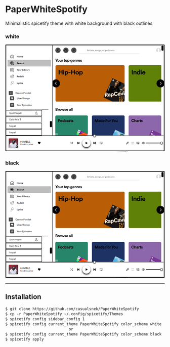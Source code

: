 # PaperWhiteSpotify
 Minimalistic spicetify theme with white background with black outlines

### white
![White Screenshot](image-light.png)

### black
![Black Screenshot](image-light.png)

---

## Installation
```
$ git clone https://github.com/casualsnek/PaperWhiteSpotify
$ cp -r PaperWhiteSpotify ~/.config/spicetify/Themes
$ spicetify config sidebar_config 1
$ spicetify config current_theme PaperWhiteSpotify color_scheme white
							or
$ spicetify config current_theme PaperWhiteSpotify color_scheme black
$ spicetify apply
```


